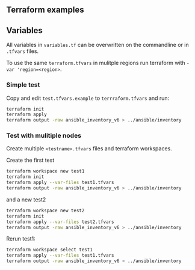 ## Terraform examples

## Variables

All variables in `variables.tf` can be overwritten on the commandline or in
`.tfvars` files.

To use the same `terraform.tfvars` in mulitple regions run terraform
with `-var 'region=<region>`.

### Simple test

Copy and edit `test.tfvars.example` to `terrraform.tfvars` and run:

``` bash
terraform init
terraform apply
terraform output -raw ansible_inventory_v6 > ../ansible/inventory
```

### Test with mulitiple nodes

Create multiple `<testname>.tfvars` files and terraform workspaces.

Create the first test

``` bash
terraform workspace new test1
terraform init
terraform apply --var-files test1.tfvars
terraform output -raw ansible_inventory_v6 > ../ansible/inventory
```
and a new test2

``` bash
terraform workspace new test2
terraform init
terraform apply --var-files test2.tfvars
terraform output -raw ansible_inventory_v6 > ../ansible/inventory
```

Rerun test1:

``` bash
terraform workspace select test1
terraform apply --var-files test1.tfvars
terraform output -raw ansible_inventory_v6 > ../ansible/inventory
```


